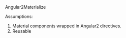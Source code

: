 Angular2Materialize

Assumptions:
1. Material components wrapped in Angular2 directives.
2. Reusable

